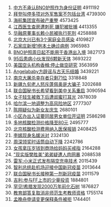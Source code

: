 1. [中方不承认BNO护照作为身份证明](http://www.baidu.com/baidu?cl=3&tn=SE_baiduhomet8_jmjb7mjw&rsv_dl=fyb_top&fr=top1000&wd=%D6%D0%B7%BD%B2%BB%B3%D0%C8%CFBNO%BB%A4%D5%D5%D7%F7%CE%AA%C9%ED%B7%DD%D6%A4%C3%F7) 4911192
1. [拜登叫停多项对外军售案不包括台湾](http://www.baidu.com/baidu?cl=3&tn=SE_baiduhomet8_jmjb7mjw&rsv_dl=fyb_top&fr=top1000&wd=%B0%DD%B5%C7%BD%D0%CD%A3%B6%E0%CF%EE%B6%D4%CD%E2%BE%FC%CA%DB%B0%B8%B2%BB%B0%FC%C0%A8%CC%A8%CD%E5) 4739300
1. [海航集团宣布破产重整](http://www.baidu.com/baidu?cl=3&tn=SE_baiduhomet8_jmjb7mjw&rsv_dl=fyb_top&fr=top1000&wd=%BA%A3%BA%BD%BC%AF%CD%C5%D0%FB%B2%BC%C6%C6%B2%FA%D6%D8%D5%FB) 4573425
1. [江西医生查房遭刺死 嫌犯被批捕](http://www.baidu.com/baidu?cl=3&tn=SE_baiduhomet8_jmjb7mjw&rsv_dl=fyb_top&fr=top1000&wd=%BD%AD%CE%F7%D2%BD%C9%FA%B2%E9%B7%BF%D4%E2%B4%CC%CB%C0%20%CF%D3%B7%B8%B1%BB%C5%FA%B2%B6) 4413355
1. [华融原董事长赖小民被执行死刑](http://www.baidu.com/baidu?cl=3&tn=SE_baiduhomet8_jmjb7mjw&rsv_dl=fyb_top&fr=top1000&wd=%BB%AA%C8%DA%D4%AD%B6%AD%CA%C2%B3%A4%C0%B5%D0%A1%C3%F1%B1%BB%D6%B4%D0%D0%CB%C0%D0%CC) 4258888
1. [北京大兴已有3个家庭全员感染](http://www.baidu.com/baidu?cl=3&tn=SE_baiduhomet8_jmjb7mjw&rsv_dl=fyb_top&fr=top1000&wd=%B1%B1%BE%A9%B4%F3%D0%CB%D2%D1%D3%D03%B8%F6%BC%D2%CD%A5%C8%AB%D4%B1%B8%D0%C8%BE) 4109827
1. [石家庄新增1例本土确诊病例](http://www.baidu.com/baidu?cl=3&tn=SE_baiduhomet8_jmjb7mjw&rsv_dl=fyb_top&fr=top1000&wd=%CA%AF%BC%D2%D7%AF%D0%C2%D4%F61%C0%FD%B1%BE%CD%C1%C8%B7%D5%EF%B2%A1%C0%FD) 3965983
1. [BNO护照周日起不能用于香港出入境](http://www.baidu.com/baidu?cl=3&tn=SE_baiduhomet8_jmjb7mjw&rsv_dl=fyb_top&fr=top1000&wd=BNO%BB%A4%D5%D5%D6%DC%C8%D5%C6%F0%B2%BB%C4%DC%D3%C3%D3%DA%CF%E3%B8%DB%B3%F6%C8%EB%BE%B3) 3827173
1. [95后患病小伙发现6颗新天体](http://www.baidu.com/baidu?cl=3&tn=SE_baiduhomet8_jmjb7mjw&rsv_dl=fyb_top&fr=top1000&wd=95%BA%F3%BB%BC%B2%A1%D0%A1%BB%EF%B7%A2%CF%D66%BF%C5%D0%C2%CC%EC%CC%E5) 3693222
1. [美国空头机构香橼:停止做空研究](http://www.baidu.com/baidu?cl=3&tn=SE_baiduhomet8_jmjb7mjw&rsv_dl=fyb_top&fr=top1000&wd=%C3%C0%B9%FA%BF%D5%CD%B7%BB%FA%B9%B9%CF%E3%E9%DA%3A%CD%A3%D6%B9%D7%F6%BF%D5%D1%D0%BE%BF) 3563959
1. [Angelababy方辟谣与古天乐结婚](http://www.baidu.com/baidu?cl=3&tn=SE_baiduhomet8_jmjb7mjw&rsv_dl=fyb_top&fr=top1000&wd=Angelababy%B7%BD%B1%D9%D2%A5%D3%EB%B9%C5%CC%EC%C0%D6%BD%E1%BB%E9) 3439221
1. [南京大屠杀幸存者只剩71位](http://www.baidu.com/baidu?cl=3&tn=SE_baiduhomet8_jmjb7mjw&rsv_dl=fyb_top&fr=top1000&wd=%C4%CF%BE%A9%B4%F3%CD%C0%C9%B1%D0%D2%B4%E6%D5%DF%D6%BB%CA%A371%CE%BB) 3318848
1. [新疆九旬老人怒斥蓬佩奥是大骗子](http://www.baidu.com/baidu?cl=3&tn=SE_baiduhomet8_jmjb7mjw&rsv_dl=fyb_top&fr=top1000&wd=%D0%C2%BD%AE%BE%C5%D1%AE%C0%CF%C8%CB%C5%AD%B3%E2%C5%EE%C5%E5%B0%C2%CA%C7%B4%F3%C6%AD%D7%D3) 3202688
1. [联合国秘书长希望看到美中关系重启](http://www.baidu.com/baidu?cl=3&tn=SE_baiduhomet8_jmjb7mjw&rsv_dl=fyb_top&fr=top1000&wd=%C1%AA%BA%CF%B9%FA%C3%D8%CA%E9%B3%A4%CF%A3%CD%FB%BF%B4%B5%BD%C3%C0%D6%D0%B9%D8%CF%B5%D6%D8%C6%F4) 3090594
1. [女子轻生被救下后遭闺蜜打耳光](http://www.baidu.com/baidu?cl=3&tn=SE_baiduhomet8_jmjb7mjw&rsv_dl=fyb_top&fr=top1000&wd=%C5%AE%D7%D3%C7%E1%C9%FA%B1%BB%BE%C8%CF%C2%BA%F3%D4%E2%B9%EB%C3%DB%B4%F2%B6%FA%B9%E2) 2878039
1. [哈尔滨一地调整为高风险地区](http://www.baidu.com/baidu?cl=3&tn=SE_baiduhomet8_jmjb7mjw&rsv_dl=fyb_top&fr=top1000&wd=%B9%FE%B6%FB%B1%F5%D2%BB%B5%D8%B5%F7%D5%FB%CE%AA%B8%DF%B7%E7%CF%D5%B5%D8%C7%F8) 2777307
1. [陈翔疑似为新女友庆生](http://www.baidu.com/baidu?cl=3&tn=SE_baiduhomet8_jmjb7mjw&rsv_dl=fyb_top&fr=top1000&wd=%B3%C2%CF%E8%D2%C9%CB%C6%CE%AA%D0%C2%C5%AE%D3%D1%C7%EC%C9%FA) 2680101
1. [小区办出入证要同居男女单位开证明](http://www.baidu.com/baidu?cl=3&tn=SE_baiduhomet8_jmjb7mjw&rsv_dl=fyb_top&fr=top1000&wd=%D0%A1%C7%F8%B0%EC%B3%F6%C8%EB%D6%A4%D2%AA%CD%AC%BE%D3%C4%D0%C5%AE%B5%A5%CE%BB%BF%AA%D6%A4%C3%F7) 2586298
1. [多地核酸检测价格降至80元](http://www.baidu.com/baidu?cl=3&tn=SE_baiduhomet8_jmjb7mjw&rsv_dl=fyb_top&fr=top1000&wd=%B6%E0%B5%D8%BA%CB%CB%E1%BC%EC%B2%E2%BC%DB%B8%F1%BD%B5%D6%C180%D4%AA) 2495777
1. [北京核酸检测费用纳入医保报销](http://www.baidu.com/baidu?cl=3&tn=SE_baiduhomet8_jmjb7mjw&rsv_dl=fyb_top&fr=top1000&wd=%B1%B1%BE%A9%BA%CB%CB%E1%BC%EC%B2%E2%B7%D1%D3%C3%C4%C9%C8%EB%D2%BD%B1%A3%B1%A8%CF%FA) 2408425
1. [李嫣现身名媛派对](http://www.baidu.com/baidu?cl=3&tn=SE_baiduhomet8_jmjb7mjw&rsv_dl=fyb_top&fr=top1000&wd=%C0%EE%E6%CC%CF%D6%C9%ED%C3%FB%E6%C2%C5%C9%B6%D4) 2324130
1. [周深领奖时话筒自动下降](http://www.baidu.com/baidu?cl=3&tn=SE_baiduhomet8_jmjb7mjw&rsv_dl=fyb_top&fr=top1000&wd=%D6%DC%C9%EE%C1%EC%BD%B1%CA%B1%BB%B0%CD%B2%D7%D4%B6%AF%CF%C2%BD%B5) 2242786
1. [女孩拿压岁钱到商场给妈妈买戒指](http://www.baidu.com/baidu?cl=3&tn=SE_baiduhomet8_jmjb7mjw&rsv_dl=fyb_top&fr=top1000&wd=%C5%AE%BA%A2%C4%C3%D1%B9%CB%EA%C7%AE%B5%BD%C9%CC%B3%A1%B8%F8%C2%E8%C2%E8%C2%F2%BD%E4%D6%B8) 2164288
1. ["现实版樊胜美"弟弟疑遭人肉网暴](http://www.baidu.com/baidu?cl=3&tn=SE_baiduhomet8_jmjb7mjw&rsv_dl=fyb_top&fr=top1000&wd=%22%CF%D6%CA%B5%B0%E6%B7%AE%CA%A4%C3%C0%22%B5%DC%B5%DC%D2%C9%D4%E2%C8%CB%C8%E2%CD%F8%B1%A9) 2088538
1. [雷军:小米正式发布隔空充电技术](http://www.baidu.com/baidu?cl=3&tn=SE_baiduhomet8_jmjb7mjw&rsv_dl=fyb_top&fr=top1000&wd=%C0%D7%BE%FC%3A%D0%A1%C3%D7%D5%FD%CA%BD%B7%A2%B2%BC%B8%F4%BF%D5%B3%E4%B5%E7%BC%BC%CA%F5) 2015439
1. [智利总统赴机场迎接中国新冠疫苗](http://www.baidu.com/baidu?cl=3&tn=SE_baiduhomet8_jmjb7mjw&rsv_dl=fyb_top&fr=top1000&wd=%D6%C7%C0%FB%D7%DC%CD%B3%B8%B0%BB%FA%B3%A1%D3%AD%BD%D3%D6%D0%B9%FA%D0%C2%B9%DA%D2%DF%C3%E7) 2013644
1. [联合国秘书长接种第一剂新冠疫苗](http://www.baidu.com/baidu?cl=3&tn=SE_baiduhomet8_jmjb7mjw&rsv_dl=fyb_top&fr=top1000&wd=%C1%AA%BA%CF%B9%FA%C3%D8%CA%E9%B3%A4%BD%D3%D6%D6%B5%DA%D2%BB%BC%C1%D0%C2%B9%DA%D2%DF%C3%E7) 2011579
1. [吉利:参与FF上市的少量投资](http://www.baidu.com/baidu?cl=3&tn=SE_baiduhomet8_jmjb7mjw&rsv_dl=fyb_top&fr=top1000&wd=%BC%AA%C0%FB%3A%B2%CE%D3%EBFF%C9%CF%CA%D0%B5%C4%C9%D9%C1%BF%CD%B6%D7%CA) 1884801
1. [罕见!希腊发现2000万年前化石树](http://www.baidu.com/baidu?cl=3&tn=SE_baiduhomet8_jmjb7mjw&rsv_dl=fyb_top&fr=top1000&wd=%BA%B1%BC%FB%21%CF%A3%C0%B0%B7%A2%CF%D62000%CD%F2%C4%EA%C7%B0%BB%AF%CA%AF%CA%F7) 1876827
1. [教育部答复取消非师范生考教师资格](http://www.baidu.com/baidu?cl=3&tn=SE_baiduhomet8_jmjb7mjw&rsv_dl=fyb_top&fr=top1000&wd=%BD%CC%D3%FD%B2%BF%B4%F0%B8%B4%C8%A1%CF%FB%B7%C7%CA%A6%B7%B6%C9%FA%BF%BC%BD%CC%CA%A6%D7%CA%B8%F1) 1755174
1. [孟晚舟申请变更保释条件被拒](http://www.baidu.com/baidu?cl=3&tn=SE_baiduhomet8_jmjb7mjw&rsv_dl=fyb_top&fr=top1000&wd=%C3%CF%CD%ED%D6%DB%C9%EA%C7%EB%B1%E4%B8%FC%B1%A3%CA%CD%CC%F5%BC%FE%B1%BB%BE%DC) 1744401